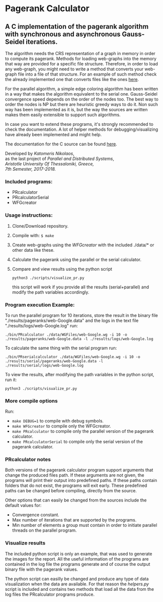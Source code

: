 # Pagerank Calculator

## A C implementation of the pagerank algorithm with synchronous and asynchronous Gauss-Seidel iterations.
The algorithm needs the CRS representation of a graph in memory in order to compute its pagerank.
Methods for loading web-graphs into the memory that way are provided for a specific file structure.
Therefore, in order to load any web-graph, you might need to write a method that converts
your web-graph file into a file of that structure. 
For an example of such method check the already implemented
one that converts files like the ones [here](https://snap.stanford.edu/data/).

For the parallel algorithm, a simple edge coloring algorithm has been written in a way that makes the
algorithm equivalent to the serial one. Gauss-Seidel convergence speed depends on the order of the nodes too.
The best way to order the nodes is NP but there are heuristic greedy ways to do it. 
Non such way has been implemented as it is, but the way the sources are written makes them easily extensible to
support such algorithms.

In case you want to extend these programs, it's strongly recommended to check the documentation.
A lot of helper methods for debugging/visualizing have already been implemented and might help.

The documentation for the C source can be found [here](https://nicktheway.github.io/Pagerank/).

Developed by *Katomeris Nikolaos*,\
as the last project of *Parallel and Distributed Systems*,\
*Aristotle University Of Thessaloniki, Greece,*\
*7th Semester, 2017-2018.*

### Included programs:

* PRcalculator
* PRcalculatorSerial
* WFGcreator

### Usage instructions:

1. Clone/Download repository.
2. Compile with:
    ```$ make ```
3. Create web-graphs using the *WFGcreator* with the included ./data/* or other data like these.
4. Calculate the pagerank using the parallel or the serial calculator.
5. Compare and view results using the python script

    ```python3 ./scripts/visualize_pr.py```
    
    this script will work if you provide all the results (serial+parallel) and modify the path variables accordingly.

### Program execution Example:
To run the parallel program for 10 iterations, store the result in the binary file "./results/pageranks/web-Google.data" 
and the logs in the text file "./results/logs/web-Google.log" run:

```
./bin/PRcalculator ./data/WGFiles/web-Google.wg -i 10 -o ./results/pageranks/web-Google.data -l ./results/logs/web-Google.log
```
To calculate the same thing with the serial program run:

```
./bin/PRserialcalculator ./data/WGFiles/web-Google.wg -i 10 -o ./results/serial/pageranks/web-Google.data -l ./results/serial/logs/web-Google.log
```

To view the results, after modifying the path variables in the python script, run it:
```
python3 ./scripts/visualize_pr.py
```
### More compile options
Run:
+ ```make DEBUG=1``` to compile with debug symbols.
+ ```make WFGcreator``` to compile only the WFGcreator.
+ ```make PRcalculator``` to compile only the parallel version of the pagerank calculator.
+ ```make PRcalculatorSerial``` to compile only the serial version of the pagerank calculator.

### PRcalculator notes
Both versions of the pagerank calculator program support arguments that change the produced files path.
If these arguments are not given, the programs will print their output into predefined paths. If these paths contain folders
that do not exist, the programs will exit early. These predefined paths can be changed before compiling, directly from the source.

Other options that can easily be changed from the sources include the default values for:
+ Convergence constant.
+ Max number of iterations that are supported by the programs.
+ Min number of elements a group must contain in order to initiate parallel threads on the parallel program.

### Visualize results
The included python script is only an example, that was used to generate the images for the report.
All the useful information of the programs are contained in the log file the programs generate and of course the output
binary file with the pagerank values.

The python script can easilly be changed and produce any type of data visualization when the data are available.
For that reason the *helpers.py* script is included and contains two methods that load all the data from the log files 
the PRcalculator programs produce.







